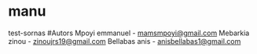 # manu
test-sornas
#Autors
Mpoyi emmanuel - mamsmpoyi@gmail.com
Mebarkia  zinou - zinoujrs19@gmail.com
Bellabas anis - anisbellabas1@gmail.com
